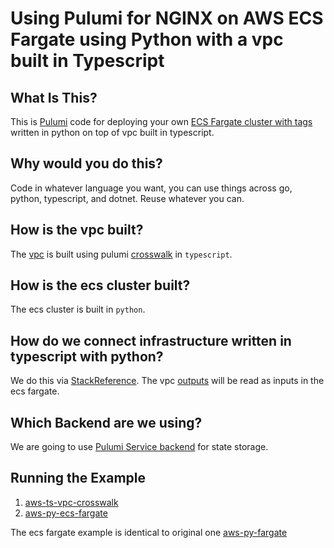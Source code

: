 # Using Pulumi for NGINX on AWS ECS Fargate using Python with a vpc built in Typescript

## What Is This?

This is [Pulumi](https://www.pulumi.com/) code for deploying your own [ECS Fargate cluster with tags](https://docs.aws.amazon.com/AmazonECS/latest/developerguide/AWS_Fargate.html) written in python on top of vpc built in typescript.

## Why would you do this?
Code in whatever language you want, you can use things across go, python, typescript, and dotnet. Reuse whatever you can.

## How is the vpc built?

The [vpc](https://www.pulumi.com/docs/guides/crosswalk/aws/vpc/) is built using pulumi [crosswalk](https://www.pulumi.com/docs/guides/crosswalk/aws/) in `typescript`.

## How is the ecs cluster built?
The ecs cluster is built in `python`.

## How do we connect infrastructure written in typescript with python?
We do this via [StackReference](https://www.pulumi.com/docs/intro/concepts/stack/#stackreferences).
The vpc [outputs](https://www.pulumi.com/docs/reference/cli/pulumi_stack_output/) will be read as inputs in the ecs fargate.

## Which Backend are we using?

We are going to use [Pulumi Service backend](https://www.pulumi.com/docs/intro/concepts/state/#pulumi-service-backend) for state storage.

## Running the Example

1. [aws-ts-vpc-crosswalk](../aws-ts-vpc-crosswalk)
2. [aws-py-ecs-fargate](../aws-py-ecs-fargate)

The ecs fargate example is identical to original one [aws-py-fargate](https://github.com/pulumi/examples/tree/master/aws-py-fargate)